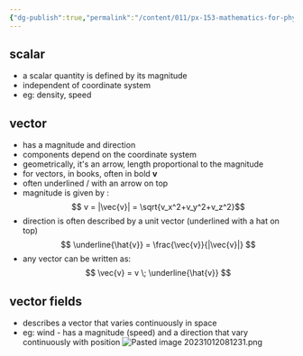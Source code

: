 ```yaml
---
{"dg-publish":true,"permalink":"/content/011/px-153-mathematics-for-physicists/term-1/px-153-a-vectors/px-153-a1-notation-and-geometrical-representation/","noteIcon":"1","created":"2025-08-27T13:14:08.658+01:00","updated":"2024-11-26T19:34:25.000+00:00"}
---
```


## scalar
- a scalar quantity is defined by its magnitude
- independent of coordinate system
- eg: density, speed
## vector
- has a magnitude and direction
- components depend on the coordinate system
- geometrically, it's an arrow, length proportional to the magnitude
- for vectors, in books, often in bold **v**
- often underlined / with an arrow on top
- magnitude is given by : 
$$ v = |\vec{v}| = \sqrt{v_x^2+v_y^2+v_z^2}$$
- direction is often described by a unit vector (underlined with a hat on top) 
$$ \underline{\hat{v}} = \frac{\vec{v}}{|\vec{v}|} $$
- any vector can be written as: 
$$ \vec{v} = v \; \underline{\hat{v}}  $$
## vector fields
- describes a vector that varies continuously in space
- eg: wind - has a magnitude (speed) and a direction that vary continuously with position
![Pasted image 20231012081231.png](/img/user/pics/Pasted%20image%2020231012081231.png)
